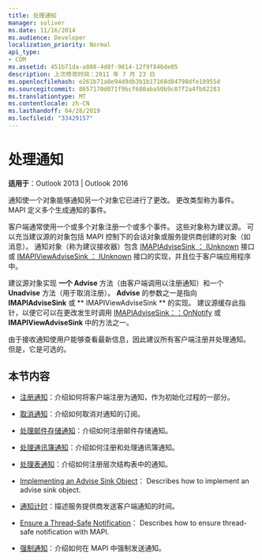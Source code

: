 ```yaml
---
title: 处理通知
manager: soliver
ms.date: 11/16/2014
ms.audience: Developer
localization_priority: Normal
api_type:
- COM
ms.assetid: 451b71da-a888-4d8f-9814-12f9f846de05
description: 上次修改时间：2011 年 7 月 23 日
ms.openlocfilehash: e261b71a8e94d9db3b1b17168d84798dfe18955d
ms.sourcegitcommit: 8657170d071f9bcf680aba50b9c07f2a4fb82283
ms.translationtype: MT
ms.contentlocale: zh-CN
ms.lasthandoff: 04/28/2019
ms.locfileid: "33429157"
---
```

# <a name="handling-notifications"></a>处理通知

**适用于**：Outlook 2013 | Outlook 2016 
  
通知使一个对象能够通知另一个对象它已进行了更改。 更改类型称为事件。 MAPI 定义多个生成通知的事件。 
  
客户端通常使用一个或多个对象注册一个或多个事件。 这些对象称为建议源。 可以充当建议源的对象包括 MAPI 控制下的会话对象或服务提供商创建的对象（如消息）。 通知对象（称为建议接收器）包含 [IMAPIAdviseSink ： IUnknown](imapiadvisesinkiunknown.md) 接口或 [IMAPIViewAdviseSink ： IUnknown](imapiviewadvisesinkiunknown.md) 接口的实现，并且位于客户端应用程序中。 
  
建议源对象实现 **一个 Advise** 方法（由客户端调用以注册通知）和一个 **Unadvise** 方法（用于取消注册）。 **Advise** 的参数之一是指向 **IMAPIAdviseSink** 或 ** IMAPIViewAdviseSink ** 的实现。 建议源缓存此指针，以便它可以在更改发生时调用 [IMAPIAdviseSink：：OnNotify](imapiadvisesink-onnotify.md) 或 **IMAPIViewAdviseSink** 中的方法之一。 
  
由于接收通知使用户能够查看最新信息，因此建议所有客户端注册并处理通知。 但是，它是可选的。
  
## <a name="in-this-section"></a>本节内容

- [注册通知](registering-for-a-notification.md)：介绍如何将客户端注册为通知，作为初始化过程的一部分。
    
- [取消通知](canceling-a-notification.md)：介绍如何取消对通知的订阅。
    
- [处理邮件存储通知](handling-message-store-notification.md)：介绍如何注册邮件存储通知。
    
- [处理通讯簿通知](handing-address-book-notification.md)：介绍如何注册和处理通讯簿通知。
    
- [处理表通知](handling-table-notification.md)：介绍如何注册层次结构表中的通知。
    
- [Implementing an Advise Sink Object](implementing-an-advise-sink-object.md)： Describes how to implement an advise sink object.
    
- [通知计时](timing-a-notification.md)：描述服务提供商发送客户端通知的时间。
    
- [Ensure a Thread-Safe Notification](ensuring-a-thread-safe-notification.md)： Describes how to ensure thread-safe notification with MAPI.
    
- [强制通知](forcing-a-notification.md)：介绍如何在 MAPI 中强制发送通知。
    

